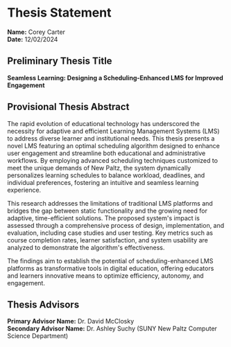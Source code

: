 # Thesis Statement

**Name:** Corey Carter  
**Date:** 12/02/2024  

## Preliminary Thesis Title
**Seamless Learning: Designing a Scheduling-Enhanced LMS for Improved Engagement**

## Provisional Thesis Abstract
The rapid evolution of educational technology has underscored the necessity for adaptive and efficient Learning Management Systems (LMS) to address diverse learner and institutional needs. This thesis presents a novel LMS featuring an optimal scheduling algorithm designed to enhance user engagement and streamline both educational and administrative workflows. By employing advanced scheduling techniques customized to meet the unique demands of New Paltz, the system dynamically personalizes learning schedules to balance workload, deadlines, and individual preferences, fostering an intuitive and seamless learning experience.

This research addresses the limitations of traditional LMS platforms and bridges the gap between static functionality and the growing need for adaptive, time-efficient solutions. The proposed system's impact is assessed through a comprehensive process of design, implementation, and evaluation, including case studies and user testing. Key metrics such as course completion rates, learner satisfaction, and system usability are analyzed to demonstrate the algorithm's effectiveness.

The findings aim to establish the potential of scheduling-enhanced LMS platforms as transformative tools in digital education, offering educators and learners innovative means to optimize efficiency, autonomy, and engagement.

## Thesis Advisors
**Primary Advisor Name:** Dr. David McClosky  
**Secondary Advisor Name:** Dr. Ashley Suchy (SUNY New Paltz Computer Science Department)

